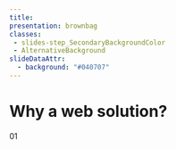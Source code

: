 ```yaml
---
title:
presentation: brownbag
classes:
 - slides-step_SecondaryBackgroundColor
 - AlternativeBackground
slideDataAttr: 
  - background: "#040707"
---
```

<div class="TitleAligner TitleAligner-CenterCenter">
        <div>
            <h1 class="SlideMainTitle AlternativeBackground-title slides-step_SecondaryBackgroundColor-title u-serif">Why a web solution?</h1>
            <div class="AlternativeBackground-topicIndex slides-step_SecondaryBackgroundColor-topicIndex">01</div>
        </div>
</div>

